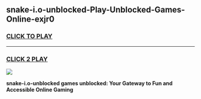 
## snake-i.o-unblocked-Play-Unblocked-Games-Online-exjr0
<h3>
<a href="https://premium76.site?title=snake-i.o-unblocked&ref=25A">CLICK TO PLAY</a></h3>
<hr>

<h3>
<a href="https://premium76.site?title=snake-i.o-unblocked&ref=25A">CLICK 2 PLAY</a>
  
</h3>

<a href="https://premium76.site?title=snake-i.o-unblocked&ref=25A"><img src="https://clearcache.store/games.png"></a>


**snake-i.o-unblocked games unblocked: Your Gateway to Fun and Accessible Online Gaming**
